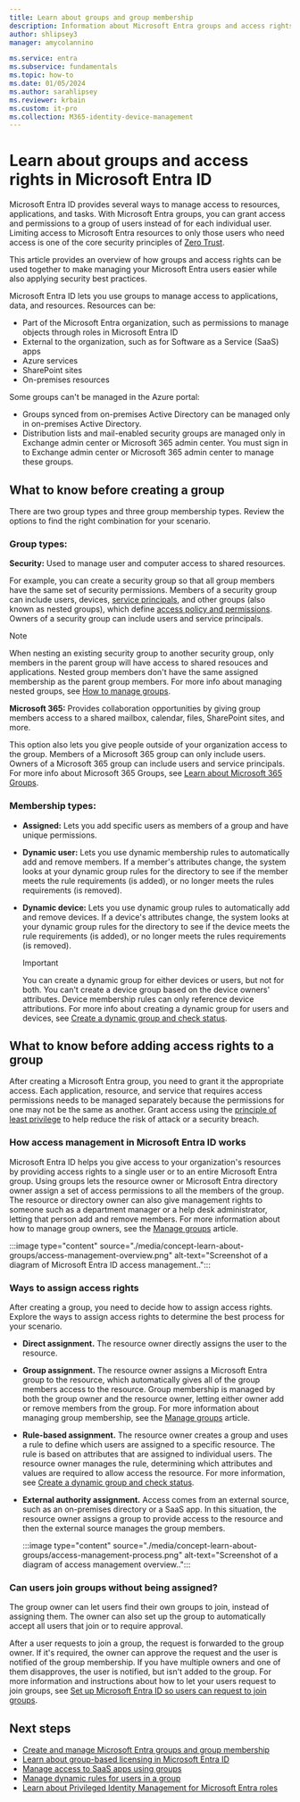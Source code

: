 ```yaml
---
title: Learn about groups and group membership
description: Information about Microsoft Entra groups and access rights
author: shlipsey3
manager: amycolannino

ms.service: entra
ms.subservice: fundamentals
ms.topic: how-to
ms.date: 01/05/2024
ms.author: sarahlipsey
ms.reviewer: krbain
ms.custom: it-pro
ms.collection: M365-identity-device-management
---
```

# Learn about groups and access rights in Microsoft Entra ID

Microsoft Entra ID provides several ways to manage access to resources, applications, and tasks. With Microsoft Entra groups, you can grant access and permissions to a group of users instead of for each individual user. Limiting access to Microsoft Entra resources to only those users who need access is one of the core security principles of [Zero Trust](/security/zero-trust/zero-trust-overview). 

This article provides an overview of how groups and access rights can be used together to make managing your Microsoft Entra users easier while also applying security best practices.

Microsoft Entra ID lets you use groups to manage access to applications, data, and resources. Resources can be:

- Part of the Microsoft Entra organization, such as permissions to manage objects through roles in Microsoft Entra ID
- External to the organization, such as for Software as a Service (SaaS) apps
- Azure services
- SharePoint sites
- On-premises resources

Some groups can't be managed in the Azure portal:

- Groups synced from on-premises Active Directory can be managed only in on-premises Active Directory.
- Distribution lists and mail-enabled security groups are managed only in Exchange admin center or Microsoft 365 admin center. You must sign in to Exchange admin center or Microsoft 365 admin center to manage these groups.

## What to know before creating a group

There are two group types and three group membership types. Review the options to find the right combination for your scenario.

### Group types:

**Security:** Used to manage user and computer access to shared resources.

For example, you can create a security group so that all group members have the same set of security permissions. Members of a security group can include users, devices, [service principals](~/architecture/service-accounts-principal.md), and other groups (also known as nested groups), which define [access policy and permissions](identity-fundamental-concepts.md). Owners of a security group can include users and service principals.

> [!NOTE]
> When nesting an existing security group to another security group, only members in the parent group will have access to shared resouces and applications. Nested group members don't have the same assigned membership as the parent group members. For more info about managing nested groups, see [How to manage groups](how-to-manage-groups.yml#add-members-or-owners-of-a-group).

**Microsoft 365:** Provides collaboration opportunities by giving group members access to a shared mailbox, calendar, files, SharePoint sites, and more.

This option also lets you give people outside of your organization access to the group. Members of a Microsoft 365 group can only include users. Owners of a Microsoft 365 group can include users and service principals. For more info about Microsoft 365 Groups, see [Learn about Microsoft 365 Groups](https://support.office.com/article/learn-about-office-365-groups-b565caa1-5c40-40ef-9915-60fdb2d97fa2).

### Membership types:
- **Assigned:** Lets you add specific users as members of a group and have unique permissions.
- **Dynamic user:** Lets you use dynamic membership rules to automatically add and remove members. If a member's attributes change, the system looks at your dynamic group rules for the directory to see if the member meets the rule requirements (is added), or no longer meets the rules requirements (is removed).
- **Dynamic device:** Lets you use dynamic group rules to automatically add and remove devices. If a device's attributes change, the system looks at your dynamic group rules for the directory to see if the device meets the rule requirements (is added), or no longer meets the rules requirements (is removed).

    > [!IMPORTANT]
    > You can create a dynamic group for either devices or users, but not for both. You can't create a device group based on the device owners' attributes. Device membership rules can only reference device attributions. For more info about creating a dynamic group for users and devices, see [Create a dynamic group and check status](~/identity/users/groups-create-rule.md).


## What to know before adding access rights to a group

After creating a Microsoft Entra group, you need to grant it the appropriate access. Each application, resource, and service that requires access permissions needs to be managed separately because the permissions for one may not be the same as another. Grant access using the [principle of least privilege](~/identity-platform/secure-least-privileged-access.md) to help reduce the risk of attack or a security breach.

<a name='how-access-management-in-azure-ad-works'></a>

### How access management in Microsoft Entra ID works

Microsoft Entra ID helps you give access to your organization's resources by providing access rights to a single user or to an entire Microsoft Entra group. Using groups lets the resource owner or Microsoft Entra directory owner assign a set of access permissions to all the members of the group. The resource or directory owner can also give management rights to someone such as a department manager or a help desk administrator, letting that person add and remove members. For more information about how to manage group owners, see the [Manage groups](how-to-manage-groups.yml) article.

:::image type="content" source="./media/concept-learn-about-groups/access-management-overview.png" alt-text="Screenshot of a diagram of Microsoft Entra ID access management..":::

### Ways to assign access rights

After creating a group, you need to decide how to assign access rights. Explore the ways to assign access rights to determine the best process for your scenario. 

- **Direct assignment.** The resource owner directly assigns the user to the resource.

- **Group assignment.** The resource owner assigns a Microsoft Entra group to the resource, which automatically gives all of the group members access to the resource. Group membership is managed by both the group owner and the resource owner, letting either owner add or remove members from the group. For more information about managing group membership, see the [Manage groups](how-to-manage-groups.yml) article. 

- **Rule-based assignment.** The resource owner creates a group and uses a rule to define which users are assigned to a specific resource. The rule is based on attributes that are assigned to individual users. The resource owner manages the rule, determining which attributes and values are required to allow access the resource. For more information, see [Create a dynamic group and check status](~/identity/users/groups-create-rule.md).

- **External authority assignment.** Access comes from an external source, such as an on-premises directory or a SaaS app. In this situation, the resource owner assigns a group to provide access to the resource and then the external source manages the group members.

   :::image type="content" source="./media/concept-learn-about-groups/access-management-process.png" alt-text="Screenshot of a diagram of access management overview..":::

### Can users join groups without being assigned?
The group owner can let users find their own groups to join, instead of assigning them. The owner can also set up the group to automatically accept all users that join or to require approval.

After a user requests to join a group, the request is forwarded to the group owner. If it's required, the owner can approve the request and the user is notified of the group membership. If you have multiple owners and one of them disapproves, the user is notified, but isn't added to the group. For more information and instructions about how to let your users request to join groups, see [Set up Microsoft Entra ID so users can request to join groups](~/identity/users/groups-self-service-management.md).

## Next steps

- [Create and manage Microsoft Entra groups and group membership](how-to-manage-groups.yml)
- [Learn about group-based licensing in Microsoft Entra ID](./concept-group-based-licensing.md)
- [Manage access to SaaS apps using groups](~/identity/users/groups-saasapps.md)
- [Manage dynamic rules for users in a group](~/identity/users/groups-create-rule.md)
- [Learn about Privileged Identity Management for Microsoft Entra roles](~/id-governance/privileged-identity-management/pim-create-roles-and-resource-roles-review.md)
